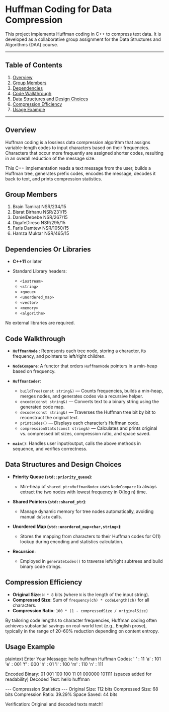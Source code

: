 # Huffman Coding for Data Compression

This project implements Huffman coding in C++ to compress text data. It is developed as a collaborative group assignment for the Data Structures and Algorithms (DAA) course.

---

## Table of Contents

1. [Overview](#overview)
2. [Group Members](#group-members)
3. [Dependencies](#dependencies)
4. [Code Walkthrough](#code-walkthrough)
5. [Data Structures and Design Choices](#data-structures-and-design-choices)
6. [Compression Efficiency](#compression-efficiency)
7. [Usage Example](#usage-example)

---

## Overview

Huffman coding is a lossless data compression algorithm that assigns variable-length codes to input characters based on their frequencies. Characters that occur more frequently are assigned shorter codes, resulting in an overall reduction of the message size.

This C++ implementation reads a text message from the user, builds a Huffman tree, generates prefix codes, encodes the message, decodes it back to text, and prints compression statistics.

## Group Members

1. Brain Tamirat NSR/234/15
2. Bisrat Birhanu NSR/231/15
3. DanielDebebe NSR/267/15
4. DigafeDireso NSR/295/15
5. Faris Damtew NSR/1050/15
6. Hamza Muktar NSR/465/15

## Dependencies Or Libraries

* **C++11** or later
* Standard Library headers:

  * `<iostream>`
  * `<string>`
  * `<queue>`
  * `<unordered_map>`
  * `<vector>`
  * `<memory>`
  * `<algorithm>`

No external libraries are required.

## Code Walkthrough

* **`HuffmanNode`** : Represents each tree node, storing a character, its frequency, and pointers to left/right children.

* **`NodeCompare`**: A functor that orders `HuffmanNode` pointers in a min-heap based on frequency.

* **`HuffmanCoder`**:

  * `buildTree(const string&)` — Counts frequencies, builds a min-heap, merges nodes, and generates codes via a recursive helper.
  * `encode(const string&)` — Converts text to a binary string using the generated code map.
  * `decode(const string&)` — Traverses the Huffman tree bit by bit to reconstruct the original text.
  * `printCodes()` — Displays each character’s Huffman code.
  * `compressionStats(const string&)` — Calculates and prints original vs. compressed bit sizes, compression ratio, and space saved.

* **`main()`**: Handles user input/output, calls the above methods in sequence, and verifies correctness.

## Data Structures and Design Choices

* **Priority Queue (`std::priority_queue`)**:

  * Min-heap of `shared_ptr<HuffmanNode>` uses `NodeCompare` to always extract the two nodes with lowest frequency in O(log n) time.

* **Shared Pointers (`std::shared_ptr`)**:

  * Manage dynamic memory for tree nodes automatically, avoiding manual `delete` calls.

* **Unordered Map (`std::unordered_map<char,string>`)**:

  * Stores the mapping from characters to their Huffman codes for O(1) lookup during encoding and statistics calculation.

* **Recursion**:

  * Employed in `generateCodes()` to traverse left/right subtrees and build binary code strings.

## Compression Efficiency

* **Original Size**: `N * 8` bits (where `N` is the length of the input string).
* **Compressed Size**: Sum of `frequency(ch) * codeLength(ch)` for all characters.
* **Compression Ratio**: `100 * (1 - compressedSize / originalSize)`

By tailoring code lengths to character frequencies, Huffman coding often achieves substantial savings on real-world text (e.g., English prose), typically in the range of 20–60% reduction depending on content entropy.

## Usage Example

plaintext
Enter Your Message: hello huffman
Huffman Codes:
' ' : 11
'a' : 101
'e' : 001
'f' : 000
'h' : 01
'l' : 100
'm' : 110
'n' : 111

Encoded Binary: 01 001 100 100 11 01 000000 101111  (spaces added for readability)
Decoded Text: hello huffman

--- Compression Statistics ---
Original Size: 112 bits
Compressed Size: 68 bits
Compression Ratio: 39.29%
Space Saved: 44 bits

Verification: Original and decoded texts match!